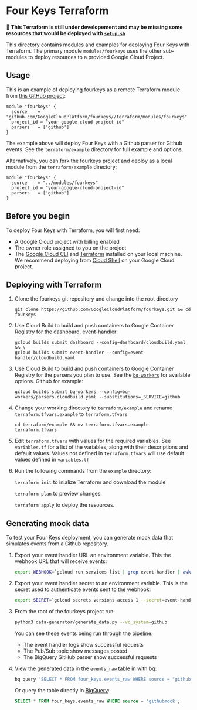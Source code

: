 # Four Keys Terraform

🚧 **This Terraform is still under developement and may be missing some resources that would be deployed with [`setup.sh`](https://github.com/GoogleCloudPlatform/fourkeys/blob/main/setup/setup.sh)**

This directory contains modules and examples for deploying Four Keys with Terraform. The primary module `modules/fourkeys` uses the other sub-modules to deploy resources to a provided Google Cloud Project.  

## Usage

This is an example of deploying fourkeys as a remote Terraform module from [this GitHub project](https://github.com/GoogleCloudPlatform/fourkeys):

```hcl
module "fourkeys" {
  source    = "github.com/GoogleCloudPlatform/fourkeys//terraform/modules/fourkeys"
  project_id = "your-google-cloud-project-id"
  parsers   = ['github']
}
```

The example above will deploy Four Keys with a Github parser for Github events. See the `terraform/example` directory for full example and options.

Alternatively, you can fork the fourkeys project and deploy as a local module from the `terraform/example` directory:

```hcl
module "fourkeys" {
  source    = "../modules/fourkeys"
  project_id = "your-google-cloud-project-id"
  parsers   = ['github']
}
```

## Before you begin

To deploy Four Keys with Terraform, you will first need:

* A Google Cloud project with billing enabled
* The owner role assigned to you on the project
* The [Google Cloud CLI](https://cloud.google.com/sdk/docs/install) and [Terraform](https://learn.hashicorp.com/tutorials/terraform/install-cli) installed on your local machine. We recommend deploying from [Cloud Shell](https://shell.cloud.google.com/?show=ide%2Cterminal) on your Google Cloud project.

## Deploying with Terraform

1. Clone the fourkeys git repository and change into the root directory
   ```
   git clone https://github.com/GoogleCloudPlatform/fourkeys.git && cd fourkeys
   ```

1. Use Cloud Build to build and push containers to Google Container Registry for the dashboard, event-handler:
   ```
   gcloud builds submit dashboard --config=dashboard/cloudbuild.yaml && \
   gcloud builds submit event-handler --config=event-handler/cloudbuild.yaml
   ```

1. Use Cloud Build to build and push containers to Google Container Registry for the parsers you plan to use. See the [`bq-workers`](../bq-workers/) for available options. Github for example:
   ```
   gcloud builds submit bq-workers --config=bq-workers/parsers.cloudbuild.yaml --substitutions=_SERVICE=github
   ```

1. Change your working directory to `terraform/example` and rename `terraform.tfvars.example` to `terraform.tfvars`
   ```
   cd terraform/example && mv terraform.tfvars.example terraform.tfvars
   ```

1. Edit `terraform.tfvars` with values for the required variables. See `variables.tf` for a list of the variables, along with their descriptions and default values. Values not defined in `terraform.tfvars` will use default values defined in `variables.tf`

1. Run the following commands from the `example` directory:

    `terraform init` to inialize Terraform and download the module

    `terraform plan` to preview changes.

    `terraform apply` to deploy the resources.

## Generating mock data

To test your Four Keys deployment, you can generate mock data that simulates events from a Github repository.  

1. Export your event handler URL an environment variable. This the webhook URL that will receive events:

    ```sh
    export WEBHOOK=`gcloud run services list | grep event-handler | awk '{print $4}'`
    ```

1. Export your event handler secret to an environment variable. This is the secret used to authenticate events sent to the webhook:

    ```sh
    export SECRET=`gcloud secrets versions access 1 --secret=event-handler`
    ```

1. From the root of the fourkeys project run:

    ```sh
    python3 data-generator/generate_data.py --vc_system=github
    ```

    You can see these events being run through the pipeline:
    * The event handler logs show successful requests
    * The Pub/Sub topic show messages posted
    * The BigQuery GitHub parser show successful requests

1. View the generated data in the `events_raw` table in with bq:

    ```sh
    bq query 'SELECT * FROM four_keys.events_raw WHERE source = "githubmock";'
    ```

    Or query the table directly in [BigQuery](https://console.cloud.google.com/bigquery):

    ```sql
    SELECT * FROM four_keys.events_raw WHERE source = 'githubmock';
    ```
